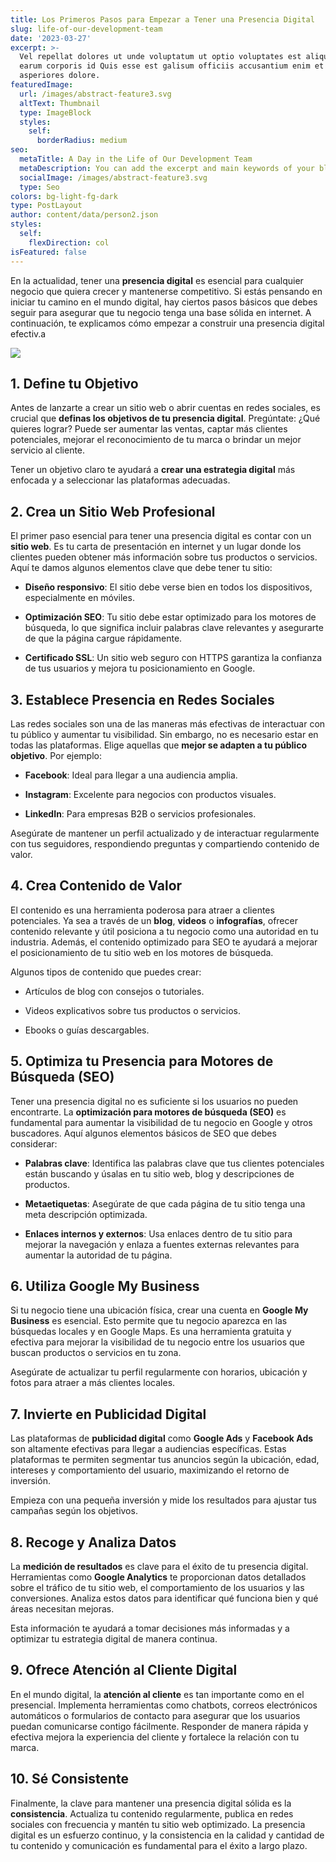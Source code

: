 ```yaml
---
title: Los Primeros Pasos para Empezar a Tener una Presencia Digital
slug: life-of-our-development-team
date: '2023-03-27'
excerpt: >-
  Vel repellat dolores ut unde voluptatum ut optio voluptates est aliquid. Ut
  earum corporis id Quis esse est galisum officiis accusantium enim et
  asperiores dolore.
featuredImage:
  url: /images/abstract-feature3.svg
  altText: Thumbnail
  type: ImageBlock
  styles:
    self:
      borderRadius: medium
seo:
  metaTitle: A Day in the Life of Our Development Team
  metaDescription: You can add the excerpt and main keywords of your blog post here.
  socialImage: /images/abstract-feature3.svg
  type: Seo
colors: bg-light-fg-dark
type: PostLayout
author: content/data/person2.json
styles:
  self:
    flexDirection: col
isFeatured: false
---
```

En la actualidad, tener una **presencia digital** es esencial para cualquier negocio que quiera crecer y mantenerse competitivo. Si estás pensando en iniciar tu camino en el mundo digital, hay ciertos pasos básicos que debes seguir para asegurar que tu negocio tenga una base sólida en internet. A continuación, te explicamos cómo empezar a construir una presencia digital efectiv.a

![](/images/los-primeros-pasos.jpg)

## 1. **Define tu Objetivo**

Antes de lanzarte a crear un sitio web o abrir cuentas en redes sociales, es crucial que **definas los objetivos de tu presencia digital**. Pregúntate: ¿Qué quieres lograr? Puede ser aumentar las ventas, captar más clientes potenciales, mejorar el reconocimiento de tu marca o brindar un mejor servicio al cliente.

Tener un objetivo claro te ayudará a **crear una estrategia digital** más enfocada y a seleccionar las plataformas adecuadas.

## 2. **Crea un Sitio Web Profesional**

El primer paso esencial para tener una presencia digital es contar con un **sitio web**. Es tu carta de presentación en internet y un lugar donde los clientes pueden obtener más información sobre tus productos o servicios. Aquí te damos algunos elementos clave que debe tener tu sitio:

*   **Diseño responsivo**: El sitio debe verse bien en todos los dispositivos, especialmente en móviles.

*   **Optimización SEO**: Tu sitio debe estar optimizado para los motores de búsqueda, lo que significa incluir palabras clave relevantes y asegurarte de que la página cargue rápidamente.

*   **Certificado SSL**: Un sitio web seguro con HTTPS garantiza la confianza de tus usuarios y mejora tu posicionamiento en Google.

## 3. **Establece Presencia en Redes Sociales**

Las redes sociales son una de las maneras más efectivas de interactuar con tu público y aumentar tu visibilidad. Sin embargo, no es necesario estar en todas las plataformas. Elige aquellas que **mejor se adapten a tu público objetivo**. Por ejemplo:

*   **Facebook**: Ideal para llegar a una audiencia amplia.

*   **Instagram**: Excelente para negocios con productos visuales.

*   **LinkedIn**: Para empresas B2B o servicios profesionales.

Asegúrate de mantener un perfil actualizado y de interactuar regularmente con tus seguidores, respondiendo preguntas y compartiendo contenido de valor.

## 4. **Crea Contenido de Valor**

El contenido es una herramienta poderosa para atraer a clientes potenciales. Ya sea a través de un **blog**, **videos** o **infografías**, ofrecer contenido relevante y útil posiciona a tu negocio como una autoridad en tu industria. Además, el contenido optimizado para SEO te ayudará a mejorar el posicionamiento de tu sitio web en los motores de búsqueda.

Algunos tipos de contenido que puedes crear:

*   Artículos de blog con consejos o tutoriales.

*   Videos explicativos sobre tus productos o servicios.

*   Ebooks o guías descargables.

## 5. **Optimiza tu Presencia para Motores de Búsqueda (SEO)**

Tener una presencia digital no es suficiente si los usuarios no pueden encontrarte. La **optimización para motores de búsqueda (SEO)** es fundamental para aumentar la visibilidad de tu negocio en Google y otros buscadores. Aquí algunos elementos básicos de SEO que debes considerar:

*   **Palabras clave**: Identifica las palabras clave que tus clientes potenciales están buscando y úsalas en tu sitio web, blog y descripciones de productos.

*   **Metaetiquetas**: Asegúrate de que cada página de tu sitio tenga una meta descripción optimizada.

*   **Enlaces internos y externos**: Usa enlaces dentro de tu sitio para mejorar la navegación y enlaza a fuentes externas relevantes para aumentar la autoridad de tu página.

## 6. **Utiliza Google My Business**

Si tu negocio tiene una ubicación física, crear una cuenta en **Google My Business** es esencial. Esto permite que tu negocio aparezca en las búsquedas locales y en Google Maps. Es una herramienta gratuita y efectiva para mejorar la visibilidad de tu negocio entre los usuarios que buscan productos o servicios en tu zona.

Asegúrate de actualizar tu perfil regularmente con horarios, ubicación y fotos para atraer a más clientes locales.

## 7. **Invierte en Publicidad Digital**

Las plataformas de **publicidad digital** como **Google Ads** y **Facebook Ads** son altamente efectivas para llegar a audiencias específicas. Estas plataformas te permiten segmentar tus anuncios según la ubicación, edad, intereses y comportamiento del usuario, maximizando el retorno de inversión.

Empieza con una pequeña inversión y mide los resultados para ajustar tus campañas según los objetivos.

## 8. **Recoge y Analiza Datos**

La **medición de resultados** es clave para el éxito de tu presencia digital. Herramientas como **Google Analytics** te proporcionan datos detallados sobre el tráfico de tu sitio web, el comportamiento de los usuarios y las conversiones. Analiza estos datos para identificar qué funciona bien y qué áreas necesitan mejoras.

Esta información te ayudará a tomar decisiones más informadas y a optimizar tu estrategia digital de manera continua.

## 9. **Ofrece Atención al Cliente Digital**

En el mundo digital, la **atención al cliente** es tan importante como en el presencial. Implementa herramientas como chatbots, correos electrónicos automáticos o formularios de contacto para asegurar que los usuarios puedan comunicarse contigo fácilmente. Responder de manera rápida y efectiva mejora la experiencia del cliente y fortalece la relación con tu marca.

## 10. **Sé Consistente**

Finalmente, la clave para mantener una presencia digital sólida es la **consistencia**. Actualiza tu contenido regularmente, publica en redes sociales con frecuencia y mantén tu sitio web optimizado. La presencia digital es un esfuerzo continuo, y la consistencia en la calidad y cantidad de tu contenido y comunicación es fundamental para el éxito a largo plazo.
